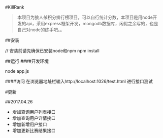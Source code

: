 #KillRank
> 本项目为狼人杀积分排行榜项目，可以自行统计分数，本项目是用node开发的api，采用express框架开发，mongodb数据库，闲假之余写的，也是自己对node的练手吧。。

##安装

// 安装前请先确保已安装node和npm
npm install 

##运行
####开发环境

node app.js

####访问
在浏览器地址栏输入http://localhost:1026/test.html 进行接口测试

#更新


##2017.04.26
* 增加查询用户列表接口
* 增加查询用户详情接口
* 增加新增用户接口
* 增加更新比赛结果接口




